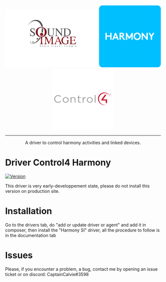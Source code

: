 <p align="center">
  <img src="./images/sound-image-logo.png" alt "Soundimage" width="300">
  <img src="./images/harmony-logo.png" alt="Harmony" width="200"/>
  <img src="./images/control4-vector-logo.svg" alt="Control4" width="200"/>
  
</p>

---

<p align="center">A driver to control harmony activities and linked devices.</p>

# Driver Control4 Harmony

[![Version](https://img.shields.io/badge/version-2-green.svg)](https://github.com/CdriFry/C4_HarmonyHub/releases/tag/V2)
<P>This driver is very early-developpement state, please do not install this version on production site. </p>

# Installation 

<p>Go to the drivers tab, do "add or update driver or agent" and add it in composer, then install the "Harmony SI" driver, all the procedure to follow is in the documentation tab</p>

# Issues

<p>Please, if you encounter a problem, a bug, contact me by opening an issue ticket or on discord: CaptainCalvie#3598</p>
